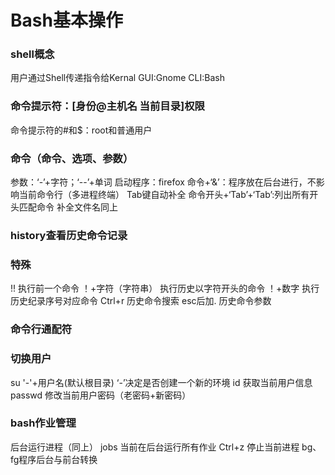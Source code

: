 # Bash基本操作
### shell概念
用户通过Shell传递指令给Kernal
GUI:Gnome
CLI:Bash
### 命令提示符：[身份@主机名 当前目录]权限
命令提示符的#和$：root和普通用户
### 命令（命令、选项、参数）
参数：‘-’+字符；‘--’+单词
启动程序：firefox
命令+‘&’：程序放在后台进行，不影响当前命令行（多进程终端）
Tab键自动补全
命令开头+‘Tab’+‘Tab’:列出所有开头匹配命令
补全文件名同上
### history查看历史命令记录
### 特殊
!! 执行前一个命令
！+字符（字符串） 执行历史以字符开头的命令
！+数字 执行历史纪录序号对应命令
Ctrl+r 历史命令搜索
esc后加. 历史命令参数
### 命令行通配符
### 切换用户
su '-'+用户名(默认根目录)
‘-’决定是否创建一个新的环境
id 获取当前用户信息
passwd 修改当前用户密码（老密码+新密码）
### bash作业管理
后台运行进程（同上）
jobs 当前在后台运行所有作业
Ctrl+z 停止当前进程
bg、fg程序后台与前台转换